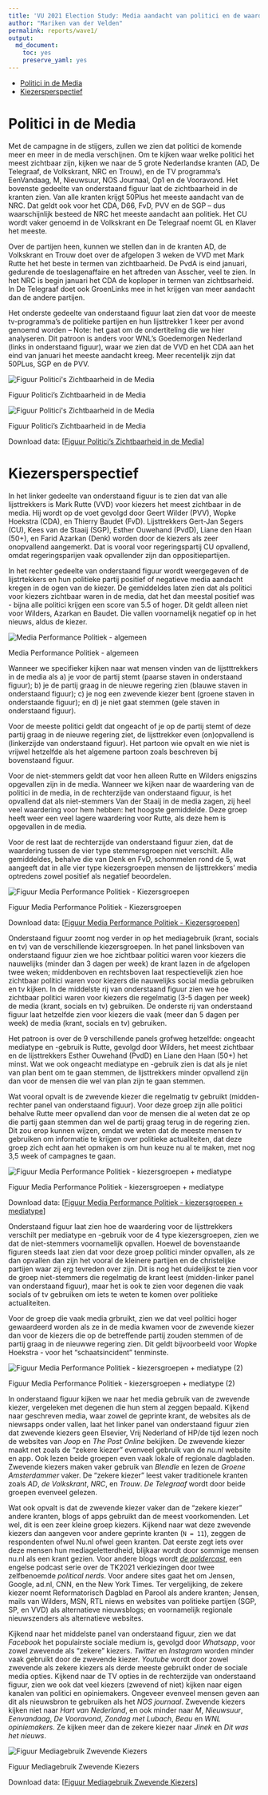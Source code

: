 ```yaml
---
title: 'VU 2021 Election Study: Media aandacht van politici en de waardering van kiezers'
author: "Mariken van der Velden"
permalink: reports/wave1/
output: 
  md_document:
    toc: yes
    preserve_yaml: yes
---
```


-   [Politici in de Media](#politici-in-de-media)
-   [Kiezersperspectief](#kiezersperspectief)

Politici in de Media
====================

Met de campagne in de stijgers, zullen we zien dat politici de komende
meer en meer in de media verschijnen. Om te kijken waar welke politici
het meest zichtbaar zijn, kijken we naar de 5 grote Nederlandse kranten
(AD, De Telegraaf, de Volkskrant, NRC en Trouw), en de TV programma’s
EenVandaag, M, Nieuwsuur, NOS Journaal, Op1 en de Vooravond. Het
bovenste gedeelte van onderstaand figuur laat de zichtbaarheid in de
kranten zien. Van alle kranten krijgt 50Plus het meeste aandacht van de
NRC. Dat geldt ook voor het CDA, D66, FvD, PVV en de SGP – dus
waarschijnlijk besteed de NRC het meeste aandacht aan politiek. Het CU
wordt vaker genoemd in de Volkskrant en De Telegraaf noemt GL en Klaver
het meeste.

Over de partijen heen, kunnen we stellen dan in de kranten AD, de
Volkskrant en Trouw doet over de afgelopen 3 weken de VVD met Mark Rutte
het het beste in termen van zichtbaarheid. De PvdA is eind januari,
gedurende de toeslagenaffaire en het aftreden van Asscher, veel te zien.
In het NRC is begin januari het CDA de koploper in termen van
zichtbsarheid. In De Telegraaf doet ook GroenLinks mee in het krijgen
van meer aandacht dan de andere partijen.

Het onderste gedeelte van onderstaand figuur laat zien dat voor de
meeste tv-programma’s de politieke partijen en hun lijsttrekker 1 keer
per avond genoemd worden – Note: het gaat om de ondertiteling die we
hier analyseren. Dit patroon is anders voor WNL’s Goedemorgen Nederland
(links in onderstaand figuur), waar we zien dat de VVD en het CDA aan
het eind van januari het meeste aandacht kreeg. Meer recentelijk zijn
dat 50PLus, SGP en de PVV.

<a name="visibility media"></a>

<img src="visibility media-1.png" alt="Figuur Politici's Zichtbaarheid in de Media"  />
<p class="caption">
Figuur Politici’s Zichtbaarheid in de Media
</p>

<img src="visibility media-2.png" alt="Figuur Politici's Zichtbaarheid in de Media"  />
<p class="caption">
Figuur Politici’s Zichtbaarheid in de Media
</p>

Download data: \[[Figuur Politici’s Zichtbaarheid in de
Media](Figuur_Politici_s_Zichtbaarheid_in_de_Media.csv)\]

Kiezersperspectief
==================

In het linker gedeelte van onderstaand figuur is te zien dat van alle
lijsttrekkers is Mark Rutte (VVD) voor kiezers het meest zichtbaar in de
media. Hij wordt op de voet gevolgd door Geert Wilder (PVV), Wopke
Hoekstra (CDA), en Thierry Baudet (FvD). Lijsttrekkers Gert-Jan Segers
(CU), Kees van de Staaij (SGP), Esther Ouwehand (PvdD), Liane den Haan
(50+), en Farid Azarkan (Denk) worden door de kiezers als zeer
onopvallend aangemerkt. Dat is vooral voor regeringspartij CU opvallend,
omdat regeringsparijen vaak opvallender zijn dan oppositiepartijen.

In het rechter gedeelte van onderstaand figuur wordt weergegeven of de
lijstrtekkers en hun politieke partij positief of negatieve media
aandacht kregen in de ogen van de kiezer. De gemiddeldes laten zien dat
als politici voor kiezers zichtbaar waren in de media, dat het dan
meestal positief was - bijna alle politici krijgen een score van 5.5 of
hoger. Dit geldt alleen niet voor Wilders, Azarkan en Baudet. Die vallen
voornamelijk negatief op in het nieuws, aldus de kiezer.

<img src="Media Performance Politiek - algemeen-1.png" alt="Media Performance Politiek - algemeen"  />
<p class="caption">
Media Performance Politiek - algemeen
</p>

Wanneer we specifieker kijken naar wat mensen vinden van de
lijstttrekkers in de media als a) je voor de partij stemt (paarse staven
in onderstaand figuur); b) je de partij graag in de nieuwe regering zien
(blauwe staven in onderstaand figuur); c) je nog een zwevende kiezer
bent (groene staven in onderstaande figuur); en d) je niet gaat stemmen
(gele staven in onderstaand figuur).

Voor de meeste politici geldt dat ongeacht of je op de partij stemt of
deze partij graag in de nieuwe regering ziet, de lijsttrekker even
(on)opvallend is (linkerzijde van onderstaand figuur). Het partoon wie
opvalt en wie niet is vrijwel hetzelfde als het algemene partoon zoals
beschreven bij bovenstaand figuur.

Voor de niet-stemmers geldt dat voor hen alleen Rutte en Wilders
enigszins opgevallen zijn in de media. Wanneer we kijken naar de
waardering van de politici in de media, in de rechterzijde van
onderstaand figuur, is het opvallend dat als niet-stemmers Van der
Staaij in de media zagen, zij heel veel waardering voor hem hebben: het
hoogste gemiddelde. Deze groep heeft weer een veel lagere waardering
voor Rutte, als deze hem is opgevallen in de media.

Voor de rest laat de rechterzijde van onderstaand figuur zien, dat de
waardering tussen de vier type stemmersgroepen niet verschilt. Alle
gemiddeldes, behalve die van Denk en FvD, schommelen rond de 5, wat
aangeeft dat in alle vier type kiezersgroepen mensen de lijsttrekkers’
media optredens zowel positief als negatief beoordelen.

<img src="Media Performance Politiek - kiezersgroepen-1.png" alt="Figuur Media Performance Politiek - Kiezersgroepen"  />
<p class="caption">
Figuur Media Performance Politiek - Kiezersgroepen
</p>

Download data: \[[Figuur Media Performance Politiek -
Kiezersgroepen](Figuur_Media_Performance_Politiek_Kiezersgroepen.csv)\]

Onderstaand figuur zoomt nog verder in op het mediagebruik (krant,
socials en tv) van de verschillende kiezersgroepen. In het panel
linksboven van onderstaand figuur zien we hoe zichtbaar politici waren
voor kiezers die nauwelijks (minder dan 3 dagen per week) de krant lazen
in de afgelopen twee weken; middenboven en rechtsboven laat
respectievelijk zien hoe zichtbaar politici waren voor kiezers die
nauwelijks social media gebruiken en tv kijken. In de middelste rij van
onderstaand figuur zien we hoe zichtbaar politici waren voor kiezers die
regelmatig (3-5 dagen per week) de media (krant, socials en tv)
gebruiken. De onderste rij van onderstaand figuur laat hetzelfde zien
voor kiezers die vaak (meer dan 5 dagen per week) de media (krant,
socials en tv) gebruiken.

Het patroon is over de 9 verschillende panels grofweg hetzelfde:
ongeacht mediatype en -gebruik is Rutte, gevolgd door Wilders, het meest
zichtbaar en de lijsttrekkers Esther Ouwehand (PvdD) en Liane den Haan
(50+) het minst. Wat we ook ongeacht mediatype en -gebruik zien is dat
als je niet van plan bent om te gaan stemmen, de lijsttrekkers minder
opvallend zijn dan voor de mensen die wel van plan zijn te gaan stemmen.

Wat vooral opvalt is de zwevende kiezer die regelmatig tv gebruikt
(midden-rechter panel van onderstaand figuur). Voor deze groep zijn alle
politici behalve Rutte meer opvallend dan voor de mensen die al weten
dat ze op die partij gaan stemmen dan wel de partij graag terug in de
regering zien. Dit zou erop kunnen wijzen, omdat we weten dat de meeste
mensen tv gebruiken om informatie te krijgen over politieke
actualiteiten, dat deze groep zich echt aan het opmaken is om hun keuze
nu al te maken, met nog 3,5 week of campagnes te gaan.

<img src="Media Performance Politiek - kiezersgroepen + mediatype-1.png" alt="Figuur Media Performance Politiek - kiezersgroepen + mediatype"  />
<p class="caption">
Figuur Media Performance Politiek - kiezersgroepen + mediatype
</p>

Download data: \[[Figuur Media Performance Politiek - kiezersgroepen +
mediatype](Figuur_Media_Performance_Politiek_kiezersgroepen_mediatype.csv)\]

Onderstaand figuur laat zien hoe de waardering voor de lijsttrekkers
verschilt per mediatype en -gebruik voor de 4 type kiezersgroepen, zien
we dat de niet-stemmers voornamelijk opvallen. Hoewel de bovenstaande
figuren steeds laat zien dat voor deze groep politici minder opvallen,
als ze dan opvallen dan zijn het vooral de kleinere partijen en de
christelijke partijen waar zij erg tevreden over zijn. Dit is nog het
duidelijkst te zien voor de groep niet-stemmers die regelmatig de krant
leest (midden-linker panel van onderstaand figuur), maar het is ook te
zien voor degenen die vaak socials of tv gebruiken om iets te weten te
komen over politieke actualiteiten.

Voor de groep die vaak media grbruikt, zien we dat veel politici hoger
gewaardeerd worden als ze in de media kwamen voor de zwevende kiezer dan
voor de kiezers die op de betreffende partij zouden stemmen of de partij
graag in de nieuwwe regering zien. Dit geldt bijvoorbeeld voor Wopke
Hoekstra - voor het “schaatsincident” tenminste.

<img src="Media Performance Politiek - kiezersgroepen + mediatype2-1.png" alt="Figuur Media Performance Politiek - kiezersgroepen + mediatype (2)"  />
<p class="caption">
Figuur Media Performance Politiek - kiezersgroepen + mediatype (2)
</p>

In onderstaand figuur kijken we naar het media gebruik van de zwevende
kiezer, vergeleken met degenen die hun stem al zeggen bepaald. Kijkend
naar geschreven media, waar zowel de geprinte krant, de websites als de
niewsapps onder vallen, laat het linker panel van onderstaand figuur
zien dat zwevende kiezers geen Elsevier, Vrij Nederland of HP/de tijd
lezen noch de websites van *Joop* en *The Post Online* bekijken. De
zwevende kiezer maakt net zoals de “zekere kiezer” evenveel gebruik van
de *nu.nl* website en app. Ook lezen beide groepen even vaak lokale of
regionale dagbladen. Zwevende kiezers maken vaker gebruik van *Blendle*
en lezen de *Groene Amsterdammer* vaker. De “zekere kiezer” leest vaker
traditionele kranten zoals *AD*, *de Volkskrant*, *NRC*, en *Trouw*. *De
Telegraaf* wordt door beide groepen evenveel gelezen.

Wat ook opvalt is dat de zwevende kiezer vaker dan de “zekere kiezer”
andere kranten, blogs of apps gebruikt dan de meest voorkomenden. Let
wel, dit is een zeer kleine groep kiezers. Kijkend naar wat deze
zwevende kiezers dan aangeven voor andere geprinte kranten (`N = 11`),
zeggen de respondenten ofwel Nu.nl ofwel geen kranten. Dat eerste zegt
iets over deze mensen hun mediageletterdheid, blijkaar wordt door
sommige mensen nu.nl als een krant gezien. Voor andere blogs wordt [*de
poldercast*](https://poldercast.buzzsprout.com/1565048/7539340), een
engelse podcast serie over de TK2021 verkiezingen door twee zelfbenoemde
*political nerds*. Voor andere sites gaat het om Jensen, Google, ad.nl,
CNN, en the New York Times. Ter vergelijking, de zekere kiezer noemt
Reformatorisch Dagblad en Parool als andere kranten; Jensen, mails van
Wilders, MSN, RTL niews en websites van politieke partijen (SGP, SP, en
VVD) als alternatieve nieuwsblogs; en voornamelijk regionale
nieuwszenders als alternatieve websites.

Kijkend naar het middelste panel van onderstaand figuur, zien we dat
*Facebook* het populairste sociale medium is, gevolgd door *Whatsapp*,
voor zowel zwevende als “zekere” kiezers. *Twitter* en *Instagram*
worden minder vaak gebruikt door de zwevende kiezer. *Youtube* wordt
door zowel zwevende als zekere kiezers als derde meeste gebruikt onder
de sociale media opties. Kijkend naar de TV opties in de rechterzijde
van onderstaand figuur, zien we ook dat veel kiezers (zwevend of niet)
kijken naar eigen kanalen van politici en opiniemakers. Ongeveer
evenveel mensen geven aan dit als nieuwsbron te gebruiken als het *NOS
journaal*. Zwevende kiezers kijken niet naar *Hart van Nederland*, en
ook minder naar *M*, *Nieuwsuur*, *Eenvandaag*, *De Vooravond*, *Zondag
met Lubach*, *Beau* en *WNL opiniemakers*. Ze kijken meer dan de zekere
kiezer naar *Jinek* en *Dit was het nieuws*.

<img src="Mediagebruik Zwevende Kiezers-1.png" alt="Figuur Mediagebruik Zwevende Kiezers"  />
<p class="caption">
Figuur Mediagebruik Zwevende Kiezers
</p>

Download data: \[[Figuur Mediagebruik Zwevende
Kiezers](Figuur_Mediagebruik_Zwevende_Kiezers.csv)\]
